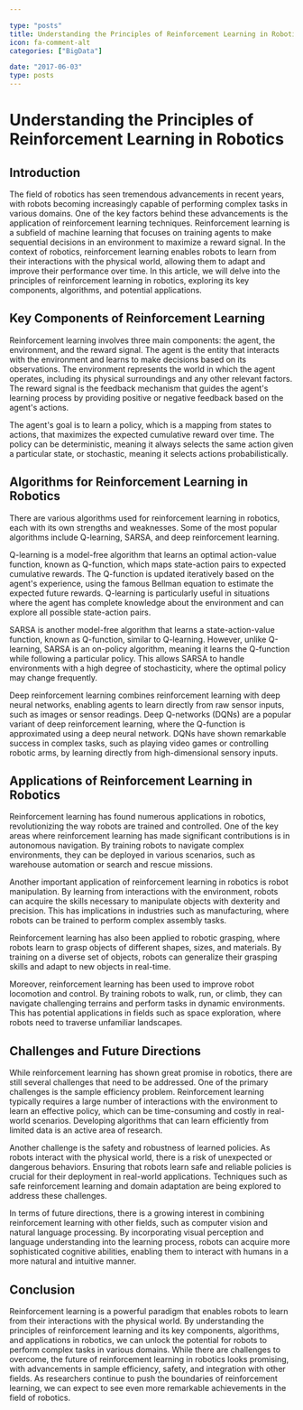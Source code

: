 ```yaml
---

type: "posts"
title: Understanding the Principles of Reinforcement Learning in Robotics
icon: fa-comment-alt
categories: ["BigData"]

date: "2017-06-03"
type: posts
---
```





# Understanding the Principles of Reinforcement Learning in Robotics

## Introduction

The field of robotics has seen tremendous advancements in recent years, with robots becoming increasingly capable of performing complex tasks in various domains. One of the key factors behind these advancements is the application of reinforcement learning techniques. Reinforcement learning is a subfield of machine learning that focuses on training agents to make sequential decisions in an environment to maximize a reward signal. In the context of robotics, reinforcement learning enables robots to learn from their interactions with the physical world, allowing them to adapt and improve their performance over time. In this article, we will delve into the principles of reinforcement learning in robotics, exploring its key components, algorithms, and potential applications.

## Key Components of Reinforcement Learning

Reinforcement learning involves three main components: the agent, the environment, and the reward signal. The agent is the entity that interacts with the environment and learns to make decisions based on its observations. The environment represents the world in which the agent operates, including its physical surroundings and any other relevant factors. The reward signal is the feedback mechanism that guides the agent's learning process by providing positive or negative feedback based on the agent's actions.

The agent's goal is to learn a policy, which is a mapping from states to actions, that maximizes the expected cumulative reward over time. The policy can be deterministic, meaning it always selects the same action given a particular state, or stochastic, meaning it selects actions probabilistically.

## Algorithms for Reinforcement Learning in Robotics

There are various algorithms used for reinforcement learning in robotics, each with its own strengths and weaknesses. Some of the most popular algorithms include Q-learning, SARSA, and deep reinforcement learning.

Q-learning is a model-free algorithm that learns an optimal action-value function, known as Q-function, which maps state-action pairs to expected cumulative rewards. The Q-function is updated iteratively based on the agent's experience, using the famous Bellman equation to estimate the expected future rewards. Q-learning is particularly useful in situations where the agent has complete knowledge about the environment and can explore all possible state-action pairs.

SARSA is another model-free algorithm that learns a state-action-value function, known as Q-function, similar to Q-learning. However, unlike Q-learning, SARSA is an on-policy algorithm, meaning it learns the Q-function while following a particular policy. This allows SARSA to handle environments with a high degree of stochasticity, where the optimal policy may change frequently.

Deep reinforcement learning combines reinforcement learning with deep neural networks, enabling agents to learn directly from raw sensor inputs, such as images or sensor readings. Deep Q-networks (DQNs) are a popular variant of deep reinforcement learning, where the Q-function is approximated using a deep neural network. DQNs have shown remarkable success in complex tasks, such as playing video games or controlling robotic arms, by learning directly from high-dimensional sensory inputs.

## Applications of Reinforcement Learning in Robotics

Reinforcement learning has found numerous applications in robotics, revolutionizing the way robots are trained and controlled. One of the key areas where reinforcement learning has made significant contributions is in autonomous navigation. By training robots to navigate complex environments, they can be deployed in various scenarios, such as warehouse automation or search and rescue missions.

Another important application of reinforcement learning in robotics is robot manipulation. By learning from interactions with the environment, robots can acquire the skills necessary to manipulate objects with dexterity and precision. This has implications in industries such as manufacturing, where robots can be trained to perform complex assembly tasks.

Reinforcement learning has also been applied to robotic grasping, where robots learn to grasp objects of different shapes, sizes, and materials. By training on a diverse set of objects, robots can generalize their grasping skills and adapt to new objects in real-time.

Moreover, reinforcement learning has been used to improve robot locomotion and control. By training robots to walk, run, or climb, they can navigate challenging terrains and perform tasks in dynamic environments. This has potential applications in fields such as space exploration, where robots need to traverse unfamiliar landscapes.

## Challenges and Future Directions

While reinforcement learning has shown great promise in robotics, there are still several challenges that need to be addressed. One of the primary challenges is the sample efficiency problem. Reinforcement learning typically requires a large number of interactions with the environment to learn an effective policy, which can be time-consuming and costly in real-world scenarios. Developing algorithms that can learn efficiently from limited data is an active area of research.

Another challenge is the safety and robustness of learned policies. As robots interact with the physical world, there is a risk of unexpected or dangerous behaviors. Ensuring that robots learn safe and reliable policies is crucial for their deployment in real-world applications. Techniques such as safe reinforcement learning and domain adaptation are being explored to address these challenges.

In terms of future directions, there is a growing interest in combining reinforcement learning with other fields, such as computer vision and natural language processing. By incorporating visual perception and language understanding into the learning process, robots can acquire more sophisticated cognitive abilities, enabling them to interact with humans in a more natural and intuitive manner.

## Conclusion

Reinforcement learning is a powerful paradigm that enables robots to learn from their interactions with the physical world. By understanding the principles of reinforcement learning and its key components, algorithms, and applications in robotics, we can unlock the potential for robots to perform complex tasks in various domains. While there are challenges to overcome, the future of reinforcement learning in robotics looks promising, with advancements in sample efficiency, safety, and integration with other fields. As researchers continue to push the boundaries of reinforcement learning, we can expect to see even more remarkable achievements in the field of robotics.